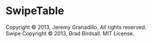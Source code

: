 SwipeTable
==========

Copyright © 2013, Jeremy Granadillo. All rights reserved.  
Swipe Copyright © 2013, Brad Birdsall. MIT License.
